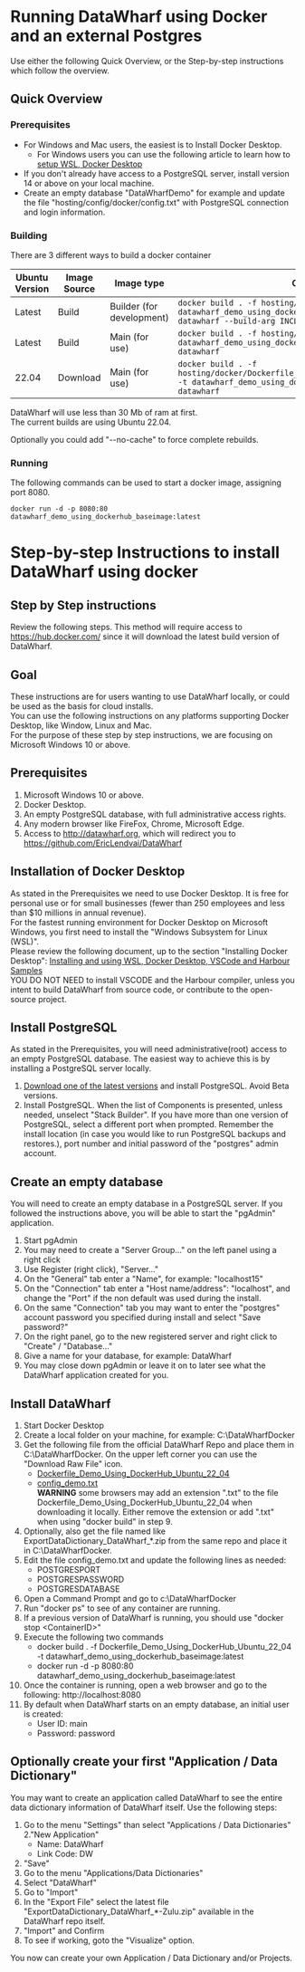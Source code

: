 # Running DataWharf using Docker and an external Postgres

Use either the following Quick Overview, or the Step-by-step instructions which follow the overview.  

## Quick Overview

### Prerequisites
-	For Windows and Mac users, the easiest is to Install Docker Desktop.   
	-	For Windows users you can use the following article to learn how to [setup WSL, Docker Desktop](https://harbour.wiki/index.asp?page=PublicArticles&mode=show&id=221022022831&sig=9123873596)   
-	If you don't already have access to a PostgreSQL server, install version 14 or above on your local machine.   
-	Create an empty database "DataWharfDemo" for example and update the file "hosting/config/docker/config.txt" with PostgreSQL connection and login information.   

### Building

There are 3 different ways to build a docker container

| Ubuntu Version | Image Source | Image type 			| Command |
|---------------|---------------|-------------------------------|---------|
| Latest	| Build		| Builder (for development)	| `docker build . -f hosting/docker/Dockerfile-Ubuntu -t datawharf_demo_using_dockerhub_baseimage:latest --target datawharf --build-arg INCLUDE_BUILDER=1`	|
| Latest	| Build		| Main (for use)		| `docker build . -f hosting/docker/Dockerfile-Ubuntu -t datawharf_demo_using_dockerhub_baseimage:latest --target datawharf`					|
| 22.04		| Download	| Main (for use)		| `docker build . -f hosting/docker/Dockerfile_Demo_Using_DockerHub_Ubuntu_22_04 -t datawharf_demo_using_dockerhub_baseimage:latest --target datawharf`		|

DataWharf will use less than 30 Mb of ram at first.   
The current builds are using Ubuntu 22.04.   

Optionally you could add  "--no-cache" to force complete rebuilds.

### Running

The following commands can be used to start a docker image, assigning port 8080.   

```
docker run -d -p 8080:80 datawharf_demo_using_dockerhub_baseimage:latest
```

# Step-by-step Instructions to install DataWharf using docker

## Step by Step instructions
Review the following steps.  This method will require access to https://hub.docker.com/ since it will download the latest build version of DataWharf.   

## Goal
These instructions are for users wanting to use DataWharf locally, or could be used as the basis for cloud installs.   
You can use the following instructions on any platforms supporting Docker Desktop, like Window, Linux and Mac.   
For the purpose of these step by step instructions, we are focusing on Microsoft Windows 10 or above.   

## Prerequisites
1. Microsoft Windows 10 or above.
2. Docker Desktop.
3. An empty PostgreSQL database, with full administrative access rights.
4. Any modern browser like FireFox, Chrome, Microsoft Edge.
5. Access to http://datawharf.org, which will redirect you to https://github.com/EricLendvai/DataWharf

## Installation of Docker Desktop
As stated in the Prerequisites we need to use Docker Desktop. It is free for personal use or for small businesses (fewer than 250 employees and less than $10 millions in annual revenue).   
For the fastest running environment for Docker Desktop on Microsoft Windows, you first need to install the "Windows Subsystem for Linux (WSL)".   
Please review the following document, up to the section "Installing Docker Desktop": [Installing and using WSL, Docker Desktop, VSCode and Harbour Samples](https://harbour.wiki/index.asp?page=PublicArticles&mode=show&id=221022022831&sig=9123873596)   
YOU DO NOT NEED to install VSCODE and the Harbour compiler, unless you intent to build DataWharf from source code, or contribute to the open-source project.   

## Install PostgreSQL
As stated in the Prerequisites, you will need administrative(root) access to an empty PostgreSQL database. The easiest way to achieve this is by installing a PostgreSQL server locally.   
1. [Download one of the latest versions](https://www.enterprisedb.com/downloads/postgres-postgresql-downloads) and install PostgreSQL. Avoid Beta versions.   
2. Install PostgreSQL. When the list of Components is presented, unless needed, unselect "Stack Builder". If you have more than one version of PostgreSQL, select a different port when prompted. Remember the install location (in case you would like to run PostgreSQL backups and restores.), port number and initial password of the "postgres" admin account.

## Create an empty database
You will need to create an empty database in a PostgreSQL server. If you followed the instructions above, you will be able to start the "pgAdmin" application.
1. Start pgAdmin
2. You may need to create a "Server Group..." on the left panel using a right click
3. Use Register (right click), "Server..."
4. On the "General" tab enter a "Name", for example: "localhost15"
5. On the "Connection" tab enter a "Host name/address": "localhost", and change the "Port" if the non default was used during the install.
6. On the same "Connection" tab you may want to enter the "postgres" account password you specified during install and select "Save password?"
7. On the right panel, go to the new registered server and right click to "Create" / "Database..."
8. Give a name for your database, for example: DataWharf
9. You may close down pgAdmin or leave it on to later see what the DataWharf application created for you.

## Install DataWharf
1. Start Docker Desktop
2. Create a local folder on your machine, for example: C:\DataWharfDocker
3. Get the following file from the official DataWharf Repo and place them in C:\DataWharfDocker. On the upper left corner you can use the "Download Raw File" icon.
    * [Dockerfile_Demo_Using_DockerHub_Ubuntu_22_04](https://github.com/EricLendvai/DataWharf/blob/main/Dockerfile_Demo_Using_DockerHub_Ubuntu_22_04)
    * [config_demo.txt](https://github.com/EricLendvai/DataWharf/blob/main/config_demo.txt)   
    **WARNING** some browsers may add an extension ".txt" to the file Dockerfile_Demo_Using_DockerHub_Ubuntu_22_04 when downloading it locally. Either remove the extension or add ".txt" when using "docker build" in step 9.
4. Optionally, also get the file named like ExportDataDictionary_DataWharf_*.zip from the same repo and place it in C:\DataWharfDocker.
5. Edit the file config_demo.txt and update the following lines as needed:
    * POSTGRESPORT
    * POSTGRESPASSWORD
    * POSTGRESDATABASE
6. Open a Command Prompt and go to c:\DataWharfDocker
7. Run "docker ps" to see of any container are running. 
8. If a previous version of DataWharf is running, you should use "docker stop \<ContainerID\>"
9. Execute the following two commands
    * docker build . -f Dockerfile_Demo_Using_DockerHub_Ubuntu_22_04 -t datawharf_demo_using_dockerhub_baseimage:latest
    * docker run -d -p 8080:80 datawharf_demo_using_dockerhub_baseimage:latest
10. Once the container is running, open a web browser and go to the following: http://localhost:8080
11. By default when DataWharf starts on an empty database, an initial user is created:
    * User ID: main
    * Password: password

## Optionally create your first "Application / Data Dictionary"

You may want to create an application called DataWharf to see the entire data dictionary information of DataWharf itself. Use the following steps:
1. Go to the menu "Settings" than select "Applications / Data Dictionaries"
2."New Application"
    * Name: DataWharf
    * Link Code: DW
3. "Save"
4. Go to the menu "Applications/Data Dictionaries"
5. Select "DataWharf"
6. Go to "Import"
7. In the "Export File" select the latest file "ExportDataDictionary_DataWharf_*-Zulu.zip" available in the DataWharf repo itself.
8. "Import" and Confirm
9. To see if working, goto the "Visualize" option.

You now can create your own Application / Data Dictionary and/or Projects.   

